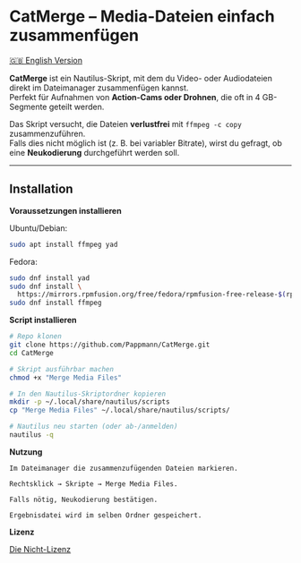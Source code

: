 # CatMerge – Media-Dateien einfach zusammenfügen

[🇬🇧 English Version](README.md)

**CatMerge** ist ein Nautilus-Skript, mit dem du Video- oder Audiodateien direkt im Dateimanager zusammenfügen kannst.  
Perfekt für Aufnahmen von **Action-Cams oder Drohnen**, die oft in 4 GB-Segmente geteilt werden.

Das Skript versucht, die Dateien **verlustfrei** mit `ffmpeg -c copy` zusammenzuführen.  
Falls dies nicht möglich ist (z. B. bei variabler Bitrate), wirst du gefragt, ob eine **Neukodierung** durchgeführt werden soll.

---

## Installation
**Voraussetzungen installieren**

Ubuntu/Debian:
```bash
sudo apt install ffmpeg yad
```
Fedora:
```bash
sudo dnf install yad
sudo dnf install \
  https://mirrors.rpmfusion.org/free/fedora/rpmfusion-free-release-$(rpm -E %fedora).noarch.rpm
sudo dnf install ffmpeg
```

**Script installieren**
```bash
# Repo klonen
git clone https://github.com/Pappmann/CatMerge.git
cd CatMerge

# Skript ausführbar machen
chmod +x "Merge Media Files"

# In den Nautilus-Skriptordner kopieren
mkdir -p ~/.local/share/nautilus/scripts
cp "Merge Media Files" ~/.local/share/nautilus/scripts/

# Nautilus neu starten (oder ab-/anmelden)
nautilus -q

```
**Nutzung**

    Im Dateimanager die zusammenzufügenden Dateien markieren.

    Rechtsklick → Skripte → Merge Media Files.

    Falls nötig, Neukodierung bestätigen.

    Ergebnisdatei wird im selben Ordner gespeichert.

**Lizenz**

[Die Nicht-Lizenz](https://unlicense.org/)
